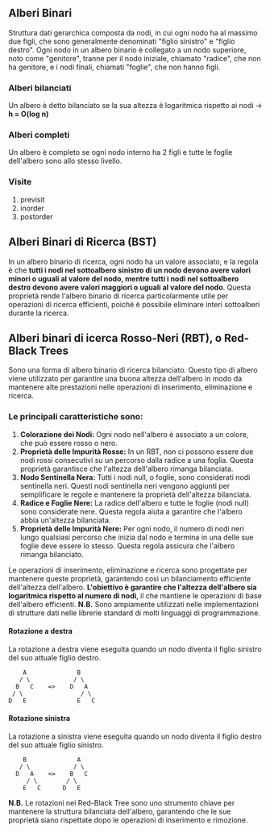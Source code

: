 ## Alberi Binari
Struttura dati gerarchica composta da nodi, in cui ogni nodo ha al massimo due figli, che sono generalmente denominati "figlio sinistro" e "figlio destro". Ogni nodo in un albero binario è collegato a un nodo superiore, noto come "genitore", tranne per il nodo iniziale, chiamato "radice", che non ha genitore, e i nodi finali, chiamati "foglie", che non hanno figli.

### Alberi bilanciati
Un albero è detto bilanciato se la sua altezza è logaritmica rispetto ai nodi -> **h = O(log n)**

### Alberi completi
Un albero è completo se ogni nodo interno ha 2 figli e tutte le foglie dell'albero sono allo stesso livello.

### Visite
1. previsit
2. inorder
3. postorder

## Alberi Binari di Ricerca (BST)
In un albero binario di ricerca, ogni nodo ha un valore associato, e la regola è che **tutti i nodi nel sottoalbero sinistro di un nodo devono avere valori minori o uguali al valore del nodo, mentre tutti i nodi nel sottoalbero destro devono avere valori maggiori o uguali al valore del nodo**.
Questa proprietà rende l'albero binario di ricerca particolarmente utile per operazioni di ricerca efficienti, poiché è possibile eliminare interi sottoalberi durante la ricerca.

## Alberi binari di icerca Rosso-Neri (RBT), o Red-Black Trees
Sono una forma di albero binario di ricerca bilanciato. Questo tipo di albero viene utilizzato per garantire una buona altezza dell'albero in modo da mantenere alte prestazioni nelle operazioni di inserimento, eliminazione e ricerca.

### Le principali caratteristiche sono:
1. **Colorazione dei Nodi:** Ogni nodo nell'albero è associato a un colore, che può essere rosso o nero.
2. **Proprietà delle Impurità Rosse:** In un RBT, non ci possono essere due nodi rossi consecutivi su un percorso dalla radice a una foglia. Questa proprietà garantisce che l'altezza dell'albero rimanga bilanciata.
3. **Nodo Sentinella Nera:** Tutti i nodi null, o foglie, sono considerati nodi sentinella neri. Questi nodi sentinella neri vengono aggiunti per semplificare le regole e mantenere la proprietà dell'altezza bilanciata.
4. **Radice e Foglie Nere:** La radice dell'albero e tutte le foglie (nodi null) sono considerate nere. Questa regola aiuta a garantire che l'albero abbia un'altezza bilanciata.
5. **Proprietà delle Impurità Nere:** Per ogni nodo, il numero di nodi neri lungo qualsiasi percorso che inizia dal nodo e termina in una delle sue foglie deve essere lo stesso. Questa regola assicura che l'albero rimanga bilanciato.

Le operazioni di inserimento, eliminazione e ricerca sono progettate per mantenere queste proprietà, garantendo così un bilanciamento efficiente dell'altezza dell'albero. **L'obiettivo è garantire che l'altezza dell'albero sia logaritmica rispetto al numero di nodi**, il che mantiene le operazioni di base dell'albero efficienti.
**N.B.** Sono ampiamente utilizzati nelle implementazioni di strutture dati nelle librerie standard di molti linguaggi di programmazione.

#### Rotazione a destra
La rotazione a destra viene eseguita quando un nodo diventa il figlio sinistro del suo attuale figlio destro.
```
    A              B
   / \            / \
  B   C    =>    D   A
 / \                / \
D   E              E   C
```

#### Rotazione sinistra
La rotazione a sinistra viene eseguita quando un nodo diventa il figlio destro del suo attuale figlio sinistro.
```
    B              A
   / \            / \
  D   A    <=    B   C
     / \        / \
    E   C      D   E
```

**N.B.** Le rotazioni nei Red-Black Tree sono uno strumento chiave per mantenere la struttura bilanciata dell'albero, garantendo che le sue proprietà siano rispettate dopo le operazioni di inserimento e rimozione.